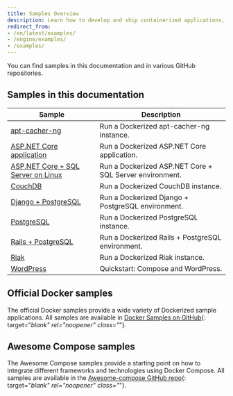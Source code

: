 ```yaml
---
title: Samples Overview
description: Learn how to develop and ship containerized applications, by walking through samples that exhibit canonical practices.
redirect_from:
- /en/latest/examples/
- /engine/examples/
- /examples/
---
```


 You can find samples in this documentation and in various GitHub repositories.

## Samples in this documentation

| Sample                                                        | Description                                               |
| --------------------------------------------------------------| --------------------------------------------------------- |
| [apt-cacher-ng](apt-cacher-ng.md)                             | Run a Dockerized apt-cacher-ng instance.                  |
| [ASP.NET Core application](dotnetcore.md)                        | Run a Dockerized ASP.NET Core application.                |
| [ASP.NET Core + SQL Server on Linux](aspnet-mssql-compose.md) | Run a Dockerized ASP.NET Core + SQL Server environment.   |
| [CouchDB](couchdb_data_volumes.md)                            | Run a Dockerized CouchDB instance.                        |
| [Django + PostgreSQL](django.md)                              | Run a Dockerized Django + PostgreSQL environment.         |
| [PostgreSQL](postgresql_service.md)                           | Run a Dockerized PostgreSQL instance.                     |
| [Rails + PostgreSQL](rails.md)                                | Run a Dockerized Rails + PostgreSQL environment.          |
| [Riak](running_riak_service.md)                               | Run a Dockerized Riak instance.                           |
| [WordPress](wordpress.md)                                     | Quickstart: Compose and WordPress.                        |

## Official Docker samples

The official Docker samples provide a wide variety of Dockerized sample applications. All samples are available in [Docker Samples on GitHub](https://github.com/dockersamples){: target="_blank" rel="noopener" class="_"}.


## Awesome Compose samples

The Awesome Compose samples provide a starting point on how to integrate different frameworks and technologies using Docker Compose. All samples are available in the [Awesome-compose GitHub repo](https://github.com/docker/awesome-compose){: target="_blank" rel="noopener" class="_"}.
